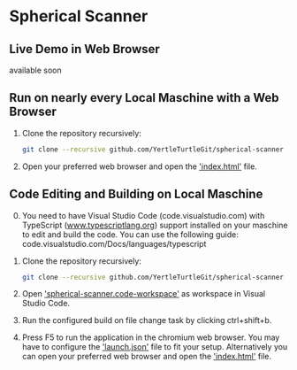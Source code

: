 # Spherical Scanner

## Live Demo in Web Browser

available soon

## Run on nearly every Local Maschine with a Web Browser

1. Clone the repository recursively:

   ```bash
   git clone --recursive github.com/YertleTurtleGit/spherical-scanner
   ```

2. Open your preferred web browser and open the
   ['index.html'](index.html) file.

## Code Editing and Building on Local Maschine

0. You need to have Visual Studio Code
   (code.visualstudio.com) with TypeScript
   (www.typescriptlang.org) support installed on your
   maschine to edit and build the code. You can use the
   following guide:
   code.visualstudio.com/Docs/languages/typescript

1. Clone the repository recursively:

   ```bash
   git clone --recursive github.com/YertleTurtleGit/spherical-scanner
   ```

2. Open
   ['spherical-scanner.code-workspace'](spherical-scanner.code-workspace)
   as workspace in Visual Studio Code.

3. Run the configured build on file change task by clicking
   ctrl+shift+b.

4. Press F5 to run the application in the chromium web
   browser. You may have to configure the
   ['launch.json'](launch.json) file to fit your setup.
   Alternatively you can open your preferred web browser and
   open the ['index.html'](index.html) file.
